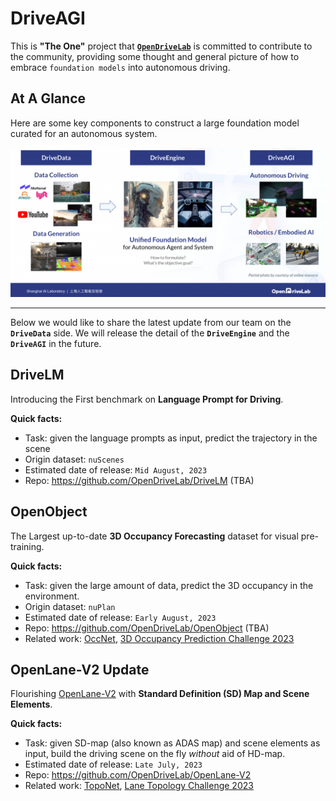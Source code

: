 # DriveAGI
This is **"The One"** project that [**`OpenDriveLab`**](https://opendrivelab.com/) is committed to contribute to the community, providing some thought and general picture of how to embrace `foundation models` into autonomous driving.

## At A Glance

Here are some key components to construct a large foundation model curated for an autonomous system.

![overview](assets/overview.png "overview")

---
Below we would like to share the latest update from our team on the **`DriveData`** side. We will release the detail of the **`DriveEngine`** and the **`DriveAGI`** in the future.

## DriveLM
Introducing the First benchmark on **Language Prompt for Driving**.

**Quick facts:**
- Task: given the language prompts as input, predict the trajectory in the scene
- Origin dataset: `nuScenes`
- Estimated date of release: `Mid August, 2023`
- Repo: https://github.com/OpenDriveLab/DriveLM (TBA)

## OpenObject
The Largest up-to-date **3D Occupancy Forecasting** dataset for visual pre-training.

**Quick facts:**
- Task: given the large amount of data, predict the 3D occupancy in the environment. 
- Origin dataset: `nuPlan`
- Estimated date of release: `Early August, 2023`
- Repo: https://github.com/OpenDriveLab/OpenObject (TBA)
- Related work: [OccNet](https://github.com/OpenDriveLab/OccNet), [3D Occupancy Prediction Challenge 2023](https://opendrivelab.com/AD23Challenge.html#Track3) 

## OpenLane-V2 Update
Flourishing [OpenLane-V2](https://github.com/OpenDriveLab/OpenLane-V2) with **Standard Definition (SD) Map and Scene Elements**.

**Quick facts:**
- Task: given SD-map (also known as ADAS map) and scene elements as input, build the driving scene on the fly _without_ aid of HD-map. 
- Estimated date of release: `Late July, 2023`
- Repo: https://github.com/OpenDriveLab/OpenLane-V2
- Related work: [TopoNet](https://github.com/OpenDriveLab/TopoNet), [Lane Topology Challenge 2023](https://opendrivelab.com/AD23Challenge.html#openlane_topology) 


